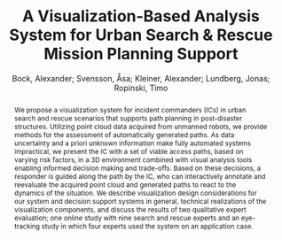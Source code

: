 ---
layout: technique
title: "A Visualization-Based Analysis System for Urban Search & Rescue Mission Planning Support"
classifications:
    system_type: "True"
    technique: "False"
    design_study: "False"
    evaluation: "False"
    data: "False"
    analysis: "False"
    generation: "False"
    curation_and_transformation: "False"
    management: "False"
    modeling: "False"
    urban_analysis: "True"
    visualization: "True"
    sunlight_access: "False"
    wind_ventilation: "False"
    view_impact: "False"
    energy: "False"
    damage_and_disaster_management: "True"
    climate: "False"
    sound: "False"
    property_cadastre: "False"
    other_use: "False"
    lookup: "False"
    browse: "False"
    locate: "False"
    explore: "True"
    identify: "True"
    compare: "False"
    summarize: "False"
    distribution: "False"
    trends: "False"
    outliers: "False"
    extremes: "False"
    features: "True"
    target_discovery: "True"
    target_access: "True"
    spatial_relation: "False"
    buildings: "True"
    streets: "False"
    nature: "False"
    uniform_discretization: "False"
    structural_subdivision: "False"
    univariate: "False"
    multivariate: "False"
    volumetric: "True"
    temporal: "False"
    sensing: "True"
    statistical: "False"
    simulation_based: "True"
    learning_based: "False"
    surveyed: "False"
    site: "True"
    block: "True"
    multi_block: "False"
    city: "False"
    va_wo_model: "False"
    post_model: "True"
    model_integrated: "False"
    assisted_models: "False"
    overlay: "True"
    embedded: "False"
    linked: "True"
    temporal_jx: "False"
    spatial_jx: "False"
    filter: "False"
    aggregate: "False"
    embed: "False"
    glyphs: "False"
    bar_charts: "False"
    scatterplots: "True"
    linegraphs: "True"
    matrix: "True"
    grid: "False"
    boxplot: "False"
    parallel_coordinates: "True"
    map_2d: "False"
    map_3d: "True"
    walking: "False"
    steering: "False"
    selection_based: "False"
    manipulation_based: "True"
    distortion: "False"
    ghosting: "False"
    culling: "False"
    birds_view: "False"
    multi_view: "False"
    assisted_steering: "False"
    other: "False"
    vr_cave: "False"
    ar: "False"
    desktop: "True"
    mobile: "False"
    case_study: "True"
    user_study: "True"
    statistical_evaluation: "False"
    expert_interviews: "True"
key: "DUGJRJ5S"
item_type: "journalArticle"
publication_year: "2017"
author: "Bock, Alexander; Svensson, Åsa; Kleiner, Alexander; Lundberg, Jonas; Ropinski, Timo"
publication_title: "Computer Graphics Forum"
isbn: "nan"
issn: "01677055"
doi: "10.1111/cgf.12869"
url_paper: "https://onlinelibrary.wiley.com/doi/10.1111/cgf.12869"
abstract_note: "nan"
date_added: "2023-01-30 00:02:08"
date_modified: "2023-01-30 00:02:08"
access_date: "2023-01-30 00:02:08"
pages: "148-159"
num_pages: "nan"
issue: "6"
volume: "36.0"
number_of_volumes: "nan"
journal_abbreviation: "Computer Graphics Forum"
short_title: "A Visualization-Based Analysis System for Urban Search & Rescue Mission Planning Support"
series: "nan"
series_number: "nan"
series_text: "nan"
series_title: "nan"
publisher: "nan"
place: "nan"
language: "en"
rights: "nan"
type: "nan"
archive: "nan"
archive_location: "nan"
library_catalog: "DOI.org (Crossref)"
call_number: "nan"
extra: "nan"
notes: "nan"
link_attachments: "nan"
manual_tags: "nan"
automatic_tags: "nan"
editor: "nan"
series_editor: "nan"
translator: "nan"
contributor: "nan"
attorney_agent: "nan"
book_author: "nan"
cast_member: "nan"
commenter: "nan"
composer: "nan"
cosponsor: "nan"
counsel: "nan"
interviewer: "nan"
producer: "nan"
recipient: "nan"
reviewed_author: "nan"
scriptwriter: "nan"
words_by: "nan"
guest: "nan"
number: "nan"
edition: "nan"
running_time: "nan"
scale: "nan"
medium: "nan"
artwork_size: "nan"
filing_date: "nan"
application_number: "nan"
assignee: "nan"
issuing_authority: "nan"
country: "nan"
meeting_name: "nan"
conference_name: "nan"
court: "nan"
references: "nan"
reporter: "nan"
legal_status: "nan"
priority_numbers: "nan"
programming_language: "nan"
version: "nan"
system: "nan"
code: "nan"
code_number: "nan"
section: "nan"
session: "nan"
committee: "nan"
history: "nan"
legislative_body: "nan"
abstract: "We propose a visualization system for incident commanders (ICs) in urban search and rescue scenarios that supports path planning in post-disaster structures. Utilizing point cloud data acquired from unmanned robots, we provide methods for the assessment of automatically generated paths. As data uncertainty and a priori unknown information make fully automated systems impractical, we present the IC with a set of viable access paths, based on varying risk factors, in a 3D environment combined with visual analysis tools enabling informed decision making and trade-offs. Based on these decisions, a responder is guided along the path by the IC, who can interactively annotate and reevaluate the acquired point cloud and generated paths to react to the dynamics of the situation. We describe visualization design considerations for our system and decision support systems in general, technical realizations of the visualization components, and discuss the results of two qualitative expert evaluation; one online study with nine search and rescue experts and an eye-tracking study in which four experts used the system on an application case."
---